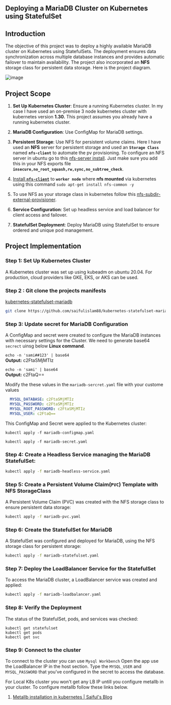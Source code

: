 ## Deploying a MariaDB Cluster on Kubernetes using StatefulSet

## Introduction
The objective of this project was to deploy a highly available MariaDB cluster on Kubernetes using StatefulSets. The deployment ensures data synchronization across multiple database instances and provides automatic failover to maintain availability. The project also incorporated an **NFS** storage class for persistent data storage. Here is the project diagram. 

![image](https://github.com/user-attachments/assets/8c5a5bda-34e7-4899-bf51-2ff0e12527f3)

## Project Scope
1. **Set Up Kubernetes Cluster**: Ensure a running Kubernetes cluster. In my case I have used an on-premise 3 node kubernetes cluster with kubernetes version **1.30.** This project assumes you already have a running kubernetes cluster.

2. **MariaDB Configuration**: Use ConfigMap for MariaDB settings.

3. **Persistent Storage**: Use NFS for persistent volume claims. Here I have used an **NFS** server for persistent storage and used an **`Storage Class`** named **`nfs-client`** to automate the pv provisioning. To configure an NFS server in ubuntu go to this [nfs-server install](https://github.com/saifulislam88/nfs-server). Just make sure you add this in your NFS exports file **```insecure,no_root_squash,rw,sync,no_subtree_check```**.

4. [Install **`nfs-client`**](https://github.com/saifulislam88/nfs-server?tab=readme-ov-file#linux-client) to **`worker node`** where **nfs mounted** via kubernetes using this command `sudo apt-get install nfs-common -y`

5. To use NFS as your storage class in kubernetes follow this [nfs-subdir-external-provisioner](https://github.com/kubernetes-sigs/nfs-subdir-external-provisioner).

6. **Service Configuration**: Set up headless service and load balancer for client access and failover.

7. **StatefulSet Deployment**: Deploy MariaDB using StatefulSet to ensure ordered and unique pod management.


## Project Implementation

### Step 1: Set Up Kubernetes Cluster
A Kubernetes cluster was set up using kubeadm on ubuntu 20.04. For production, cloud providers like GKE, EKS, or AKS can be used.

### Step 2 : Git clone the projects manifests
[kubernetes-statefulset-mariadb](https://github.com/saifulislam88/kubernetes-statefulset-mariadb)

```sh
git clone https://github.com/saifulislam88/kubernetes-statefulset-mariadb.git
```

### Step 3: Update secret for MariaDB Configuration
A ConfigMap and secret were created to configure the MariaDB instances with necessary settings for the Cluster. We need to generate base64 `secrect` uinsg below **Linux command**.

`echo -n 'sami##123' | base64`\
**Output:** c2FtaSMjMTIz

`echo -n 'sami' | base64`\
**Output:** c2FtaQ==

Modify the these values in the ``mariadb-sercret.yaml`` file with your custome values

```yaml
  MYSQL_DATABASE: c2FtaSMjMTIz
  MYSQL_PASSWORD: c2FtaSMjMTIz
  MYSQL_ROOT_PASSWORD: c2FtaSMjMTIz
  MYSQL_USER: c2FtaQ==
```
This ConfigMap and Secret were applied to the Kubernetes cluster:

```kubectl apply -f mariadb-configmap.yaml```

```kubectl apply -f mariadb-secret.yaml```

### Step 4: Create a Headless Service managing the MariaDB StatefulSet:

```sh
kubectl apply -f mariadb-headless-service.yaml
```

### Step 5: Create a Persistent Volume Claim(`PVC`) Template with NFS StorageClass

A Persistent Volume Claim (PVC) was created with the NFS storage class to ensure persistent data storage:

```sh
kubectl apply -f mariadb-pvc.yaml
```

### Step 6: Create the StatefulSet for MariaDB
A StatefulSet was configured and deployed for MariaDB, using the NFS storage class for persistent storage:


```sh
kubectl apply -f mariadb-statefulset.yaml
```

### Step 7: Deploy the LoadBalancer Service for the StatefulSet

To access the MariaDB cluster, a LoadBalancer service was created and applied: 

```sh
kubectl apply -f mariadb-loadbalancer.yaml
```

### Step 8: Verify the Deployment
The status of the StatefulSet, pods, and services was checked: 

`kubectl get statefulset`\
`kubectl get pods`\
`kubectl get svc`

### Step 9: Connect to the cluster

To connect to the cluster you can use ``Mysql Workbench``
Open the app use the LoadBalancer IP in the host section. Type the ``MYSQL_USER`` and ``MYSQL_PASSWORD`` that you've configured in the secret to access the database. 

For Local K8s cluster you won't get any LB IP untill you configure metallb in your cluster. To configure metallb follow these links below.

1. [Metallb installation in kubernetes | Saiful's Blog](https://github.com/saifulislam88/kubernetes/blob/main/G.k8s-configure-metalLB-on-premises/Setup-MetalLB-for-Nginx-Ingress-Loadbalancer-IP.md)


